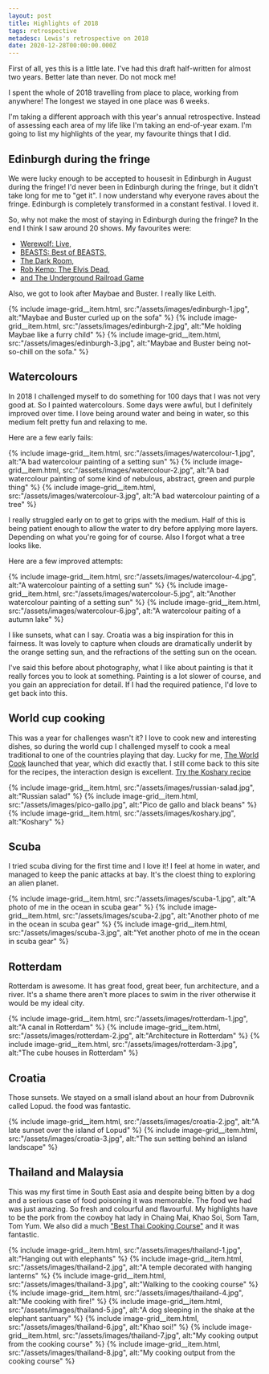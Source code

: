 ```yaml
---
layout: post
title: Highlights of 2018
tags: retrospective
metadesc: Lewis's retrospective on 2018
date: 2020-12-28T00:00:00.000Z
---
```


First of all, yes this is a little late. I've had this draft half-written for almost two years. Better late than never. Do not mock me!

I spent the whole of 2018 travelling from place to place, working from anywhere! The longest we stayed in one place was 6 weeks. 

I'm taking a different approach with this year's annual retrospective. Instead of assessing each area of my life like I'm taking an end-of-year exam. I'm going to list my highlights of the year, my favourite things that I did.

## Edinburgh during the fringe

We were lucky enough to be accepted to housesit in Edinburgh in August during the fringe! I'd never been in Edinburgh during the fringe, but it didn't take long for me to "get it". I now understand why everyone raves about the fringe. Edinburgh is completely transformed in a constant festival. I loved it.

So, why not make the most of staying in Edinburgh during the fringe? In the end I think I saw around 20 shows. My favourites were:

* [Werewolf: Live,](http://werewolflive.co.uk/)
* [BEASTS: Best of BEASTS,](https://twitter.com/beastscomedy)
* [The Dark Room,](https://www.thejohnrobertson.com/thedarkroom/)
* [Rob Kemp: The Elvis Dead,](https://www.theguardian.com/stage/2017/aug/18/rob-kemp-the-elvis-dead-review-a-gory-cult-classic-in-the-making)
* [and The Underground Railroad Game](https://www.theguardian.com/stage/2018/aug/11/underground-railroad-game-review-traverse-edinburgh-fringe-festival)

Also, we got to look after Maybae and Buster. I really like Leith.

<div class="image-grid image-grid--3">
{% include image-grid__item.html, src:"/assets/images/edinburgh-1.jpg", alt:"Maybae and Buster curled up on the sofa" %}
{% include image-grid__item.html, src:"/assets/images/edinburgh-2.jpg", alt:"Me holding Maybae like a furry child" %}
{% include image-grid__item.html, src:"/assets/images/edinburgh-3.jpg", alt:"Maybae and Buster being not-so-chill on the sofa." %}
</div>

## Watercolours

In 2018 I challenged myself to do something for 100 days that I was not very good at. So I painted watercolours. Some days were awful, but I definitely improved over time. I love being around water and being in water, so this medium felt pretty fun and relaxing to me.

Here are a few early fails:

<div class="image-grid image-grid--3">
{% include image-grid__item.html, src:"/assets/images/watercolour-1.jpg", alt:"A bad watercolour painting of a setting sun" %}
{% include image-grid__item.html, src:"/assets/images/watercolour-2.jpg", alt:"A bad watercolour painting of some kind of nebulous, abstract, green and purple thing" %}
{% include image-grid__item.html, src:"/assets/images/watercolour-3.jpg", alt:"A bad watercolour painting of a tree" %}
</div>

I really struggled early on to get to grips with the medium. Half of this is being patient enough to allow the water to dry before applying more layers. Depending on what you're going for of course. Also I forgot what a tree looks like.

Here are a few improved attempts:

<div class="image-grid image-grid--3">
{% include image-grid__item.html, src:"/assets/images/watercolour-4.jpg", alt:"A watercolour painting of a setting sun" %}
{% include image-grid__item.html, src:"/assets/images/watercolour-5.jpg", alt:"Another watercolour painting of a setting sun" %}
{% include image-grid__item.html, src:"/assets/images/watercolour-6.jpg", alt:"A watercolour paiting of a autumn lake" %}
</div>

I like sunsets, what can I say. Croatia was a big inspiration for this in fairness. It was lovely to capture when clouds are dramatically underlit by the orange setting sun, and the refractions of the setting sun on the ocean.

I've said this before about photography, what I like about painting is that it really forces you to look at something. Painting is a lot slower of course, and you gain an appreciation for detail. If I had the required patience, I'd love to get back into this. 

## World cup cooking

This was a year for challenges wasn't it? I love to cook new and interesting dishes, so during the world cup I challenged myself to cook a meal traditional to one of the countries playing that day. Lucky for me, [The World Cook](https://www.theworldcook.com/) launched that year, which did exactly that. I still come back to this site for the recipes, the interaction design is excellent. [Try the Koshary recipe](https://www.theworldcook.com/recipes/egyptian-koshary-lentil-rice-pasta-tomato-sauce.html) 

<div class="image-grid image-grid--3">
{% include image-grid__item.html, src:"/assets/images/russian-salad.jpg", alt:"Russian salad" %}
{% include image-grid__item.html, src:"/assets/images/pico-gallo.jpg", alt:"Pico de gallo and black beans" %}
{% include image-grid__item.html, src:"/assets/images/koshary.jpg", alt:"Koshary" %}
</div>

## Scuba

I tried scuba diving for the first time and I love it! I feel at home in water, and managed to keep the panic attacks at bay. It's the cloest thing to exploring an alien planet. 

<div class="image-grid image-grid--3">
{% include image-grid__item.html, src:"/assets/images/scuba-1.jpg", alt:"A photo of me in the ocean in scuba gear" %}
{% include image-grid__item.html, src:"/assets/images/scuba-2.jpg", alt:"Another photo of me in the ocean in scuba gear" %}
{% include image-grid__item.html, src:"/assets/images/scuba-3.jpg", alt:"Yet another photo of me in the ocean in scuba gear" %}
</div>

## Rotterdam

Rotterdam is awesome. It has great food, great beer, fun architecture, and a river. It's a shame there aren't more places to swim in the river otherwise it would be my ideal city.

<div class="image-grid image-grid--3">
{% include image-grid__item.html, src:"/assets/images/rotterdam-1.jpg", alt:"A canal in Rotterdam" %}
{% include image-grid__item.html, src:"/assets/images/rotterdam-2.jpg", alt:"Architecture in Rotterdam" %}
{% include image-grid__item.html, src:"/assets/images/rotterdam-3.jpg", alt:"The cube houses in Rotterdam" %}
</div>

## Croatia

Those sunsets. We stayed on a small island about an hour from Dubrovnik called Lopud. the food was fantastic.

<div class="image-grid image-grid--2">
{% include image-grid__item.html, src:"/assets/images/croatia-2.jpg", alt:"A late sunset over the island of Lopud" %}
{% include image-grid__item.html, src:"/assets/images/croatia-3.jpg", alt:"The sun setting behind an island landscape" %}
</div>

## Thailand and Malaysia

This was my first time in South East asia and despite being bitten by a dog and a serious case of food poisoning it was memorable. The food we had was just amazing. So fresh and colourful and flavourful. My highlights have to be the pork from the cowboy hat lady in Chaing Mai, Khao Soi, Som Tam, Tom Yum. We also did a much ["Best Thai Cooking Course"](https://thebestthaicookingcourse.com/) and it was fantastic.

<div class="image-grid image-grid--8">
{% include image-grid__item.html, src:"/assets/images/thailand-1.jpg", alt:"Hanging out with elephants" %}
{% include image-grid__item.html, src:"/assets/images/thailand-2.jpg", alt:"A temple decorated with hanging lanterns" %}
{% include image-grid__item.html, src:"/assets/images/thailand-3.jpg", alt:"Walking to the cooking course" %}
{% include image-grid__item.html, src:"/assets/images/thailand-4.jpg", alt:"Me cooking with fire!" %}
{% include image-grid__item.html, src:"/assets/images/thailand-5.jpg", alt:"A dog sleeping in the shake at the elephant santuary" %}
{% include image-grid__item.html, src:"/assets/images/thailand-6.jpg", alt:"Khao soi!" %}
{% include image-grid__item.html, src:"/assets/images/thailand-7.jpg", alt:"My cooking output from the cooking course" %}
{% include image-grid__item.html, src:"/assets/images/thailand-8.jpg", alt:"My cooking output from the cooking course" %}
</div>